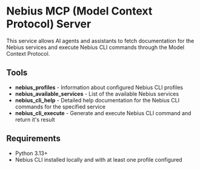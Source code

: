 # Nebius MCP (Model Context Protocol) Server

This service allows AI agents and assistants to fetch documentation for the Nebius services and execute Nebius CLI commands through the Model Context Protocol.

## Tools
- **nebius_profiles** - Information about configured Nebius CLI profiles
- **nebius_available_services** - List of the available Nebius services  
- **nebius_cli_help** - Detailed help documentation for the Nebius CLI commands for the specified service
- **nebius_cli_execute** - Generate and execute Nebius CLI command and return it's result

## Requirements
- Python 3.13+
- Nebius CLI installed locally and with at least one profile configured
